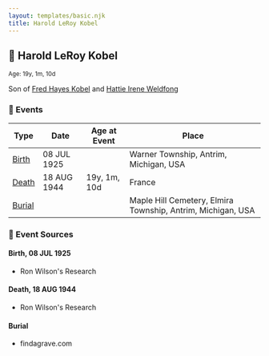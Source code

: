 ```yaml
---
layout: templates/basic.njk
title: Harold LeRoy Kobel
---
```

## 🔵 Harold LeRoy Kobel
<small>Age: 19y, 1m, 10d</small>

Son of [Fred Hayes Kobel](/people/1/1672312) and [Hattie Irene Weldfong](/people/5/59131944)

### 📆 Events

Type | Date | Age at Event | Place
------ | ------ | ------ | ------
[Birth](#event-event-2) | 08 JUL 1925 |  | Warner Township, Antrim, Michigan, USA
[Death](#event-event-3) | 18 AUG 1944 | 19y, 1m, 10d | France
[Burial](#event-event-4) |  |  | Maple Hill Cemetery, Elmira Township, Antrim, Michigan, USA

### 📰 Event Sources

#### <a id="event-event-2"></a> Birth, 08 JUL 1925
* Ron Wilson's Research

#### <a id="event-event-3"></a> Death, 18 AUG 1944
* Ron Wilson's Research

#### <a id="event-event-4"></a> Burial
* findagrave.com